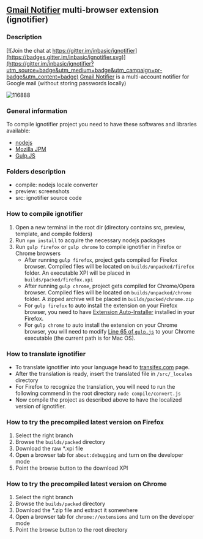 ## [Gmail Notifier](http://add0n.com/gmail-notifier.html) multi-browser extension (ignotifier)

### Description

[![Join the chat at https://gitter.im/inbasic/ignotifier](https://badges.gitter.im/inbasic/ignotifier.svg)](https://gitter.im/inbasic/ignotifier?utm_source=badge&utm_medium=badge&utm_campaign=pr-badge&utm_content=badge)
[Gmail Notifier](http://add0n.com/gmail-notifier.html) is a multi-account notifier for Google mail (without storing passwords locally)

![116888](https://cloud.githubusercontent.com/assets/351062/19102298/0a93ce12-8adc-11e6-9a35-b4e183de6c73.png)

### General information
To compile ignotifier project you need to have these softwares and libraries available:

 * [nodejs](http://nodejs.org/)
 * [Mozilla JPM](https://developer.mozilla.org/en-US/Add-ons/SDK/Tools/jpm)
 * [Gulp.JS](http://gulpjs.com/)

### Folders description
* compile: nodejs locale converter
* preview: screenshots
* src: ignotifier source code

### How to compile ignotifier
1. Open a new terminal in the root dir (directory contains src, preview, template, and compile folders)
2. Run `npm install` to acquire the necessary nodejs packages
3. Run `gulp firefox` or  `gulp chrome` to compile ignotifier in Firefox or Chrome browsers
   * After running `gulp firefox`, project gets compiled for Firefox browser. Compiled files will be located on `builds/unpacked/firefox` folder. An executable XPI will be placed in `builds/packed/firefox.xpi`
    * After running `gulp chrome`, project gets compiled for Chrome/Opera browser. Compiled files will be located on `builds/unpacked/chrome` folder. A zipped archive will be placed in `builds/packed/chrome.zip`
    * For `gulp firefox` to auto install the extension on your Firefox browser, you need to have [Extension Auto-Installer](https://addons.mozilla.org/en-US/firefox/addon/autoinstaller/) installed in your Firefox.
    * For `gulp chrome` to auto install the extension on your Chrome browser, you will need to modify [Line 65 of `gulp.js`](https://github.com/inbasic/ignotifier/blob/master/gulpfile.js#L65) to your Chrome executable (the current path is for Mac OS).

### How to translate ignotifier
* To translate ignotifier into your language head to [transifex.com](https://www.transifex.com/projects/p/gmail-notifier-addon) page.
* After the translation is ready, insert the translated file in `/src/_locales` directory
* For Firefox to recognize the translation, you will need to run the following commend in the root directory
`node compile/convert.js`
* Now compile the project as described above to have the localized version of ignotifier.

### How to try the precompiled latest version on Firefox
1. Select the right branch
2. Browse the `builds/packed` directory
3. Download the raw *.xpi file
4. Open a browser tab for `about:debugging` and turn on the developer mode
5. Point the browse button to the download XPI

### How to try the precompiled latest version on Chrome
1. Select the right branch
2. Browse the `builds/packed` directory
3. Download the *.zip file and extract it somewhere
4. Open a browser tab for `chrome://extensions` and turn on the developer mode
5. Point the browse button to the root directory

